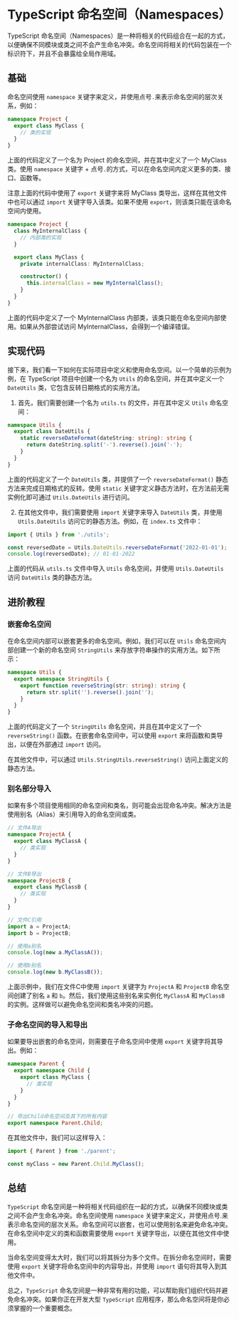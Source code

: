 # TypeScript 命名空间（Namespaces）

TypeScript 命名空间（Namespaces）是一种将相关的代码组合在一起的方式，以便确保不同模块或类之间不会产生命名冲突。命名空间将相关的代码包装在一个标识符下，并且不会暴露给全局作用域。

## 基础

命名空间使用 `namespace` 关键字来定义，并使用点号`.`来表示命名空间的层次关系，例如：

```typescript
namespace Project {
  export class MyClass {
    // 类的实现
  }
}
```

上面的代码定义了一个名为 Project 的命名空间，并在其中定义了一个 MyClass 类。使用 `namespace` 关键字 + 点号`.`的方式，可以在命名空间内定义更多的类、接口、函数等。

注意上面的代码中使用了 `export` 关键字来将 MyClass 类导出，这样在其他文件中也可以通过 `import` 关键字导入该类。如果不使用 `export`，则该类只能在该命名空间内使用。

```typescript
namespace Project {
  class MyInternalClass {
    // 内部类的实现
  }

  export class MyClass {
    private internalClass: MyInternalClass;

    constructor() {
      this.internalClass = new MyInternalClass();
    }
  }
}
```

上面的代码中定义了一个 MyInternalClass 内部类，该类只能在命名空间内部使用。如果从外部尝试访问 MyInternalClass，会得到一个编译错误。

## 实现代码

接下来，我们看一下如何在实际项目中定义和使用命名空间。以一个简单的示例为例，在 TypeScript 项目中创建一个名为 `Utils` 的命名空间，并在其中定义一个 `DateUtils` 类，它包含反转日期格式的实用方法。

1. 首先，我们需要创建一个名为 `utils.ts` 的文件，并在其中定义 `Utils` 命名空间：

```typescript
namespace Utils {
  export class DateUtils {
    static reverseDateFormat(dateString: string): string {
      return dateString.split('-').reverse().join('-');
    }
  }
}
```

上面的代码定义了一个 `DateUtils` 类，并提供了一个 `reverseDateFormat()` 静态方法来完成日期格式的反转。使用 `static` 关键字定义静态方法时，在方法前无需实例化即可通过 `Utils.DateUtils` 进行访问。

2. 在其他文件中，我们需要使用 `import` 关键字来导入 `DateUtils` 类，并使用 `Utils.DateUtils` 访问它的静态方法。例如，在 `index.ts` 文件中：

```typescript
import { Utils } from './utils';

const reversedDate = Utils.DateUtils.reverseDateFormat('2022-01-01');
console.log(reversedDate); // 01-01-2022
```

上面的代码从 `utils.ts` 文件中导入 `Utils` 命名空间，并使用 `Utils.DateUtils` 访问 `DateUtils` 类的静态方法。

## 进阶教程

### 嵌套命名空间

在命名空间内部可以嵌套更多的命名空间。例如，我们可以在 `Utils` 命名空间内部创建一个新的命名空间 `StringUtils` 来存放字符串操作的实用方法。如下所示：

```typescript
namespace Utils {
  export namespace StringUtils {
    export function reverseString(str: string): string {
      return str.split('').reverse().join('');
    }
  }
}
```

上面的代码定义了一个 `StringUtils` 命名空间，并且在其中定义了一个 `reverseString()` 函数。在嵌套命名空间中，可以使用 `export` 来将函数和类导出，以便在外部通过 `import` 访问。

在其他文件中，可以通过 `Utils.StringUtils.reverseString()` 访问上面定义的静态方法。

### 别名部分导入

如果有多个项目使用相同的命名空间和类名，则可能会出现命名冲突。解决方法是使用别名（Alias）来引用导入的命名空间或类。

```typescript
// 文件A导出
namespace ProjectA {
  export class MyClassA {
    // 类实现
  }
}

// 文件B导出
namespace ProjectB {
  export class MyClassB {
    // 类实现
  }
}

// 文件C引用
import a = ProjectA;
import b = ProjectB;

// 使用a别名
console.log(new a.MyClassA());

// 使用b别名
console.log(new b.MyClassB());
```

上面示例中，我们在文件C中使用 `import` 关键字为 `ProjectA` 和 `ProjectB` 命名空间创建了别名 `a` 和 `b`。然后，我们使用这些别名来实例化 `MyClassA` 和 `MyClassB` 的实例。这样做可以避免命名空间和类名冲突的问题。

### 子命名空间的导入和导出

如果要导出嵌套的命名空间，则需要在子命名空间中使用 `export` 关键字将其导出。例如：

```typescript
namespace Parent {
  export namespace Child {
    export class MyClass {
      // 类实现
    }
  }
}

// 导出Child命名空间及其下的所有内容
export namespace Parent.Child;
```

在其他文件中，我们可以这样导入：

```typescript
import { Parent } from './parent';

const myClass = new Parent.Child.MyClass();
```

## 总结
`TypeScript` 命名空间是一种将相关代码组织在一起的方式，以确保不同模块或类之间不会产生命名冲突。命名空间使用 `namespace` 关键字来定义，并使用点号.来表示命名空间的层次关系。命名空间可以嵌套，也可以使用别名来避免命名冲突。在命名空间中定义的类和函数需要使用 `export` 关键字导出，以便在其他文件中使用。

当命名空间变得太大时，我们可以将其拆分为多个文件。在拆分命名空间时，需要使用 `export` 关键字将命名空间中的内容导出，并使用 `import` 语句将其导入到其他文件中。

总之，`TypeScript` 命名空间是一种非常有用的功能，可以帮助我们组织代码并避免命名冲突。如果你正在开发大型 `TypeScript` 应用程序，那么命名空间将是你必须掌握的一个重要概念。